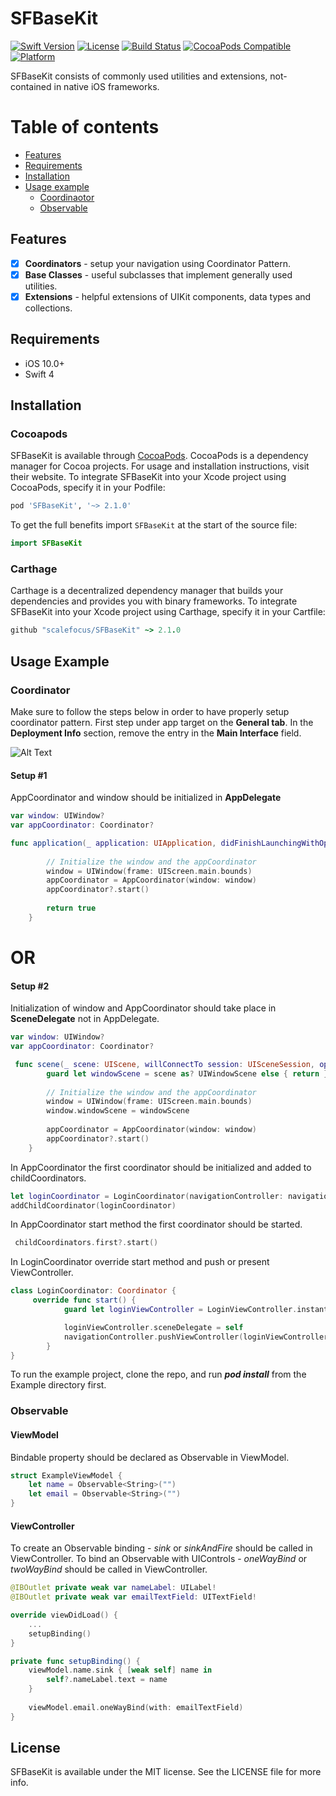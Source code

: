 
# SFBaseKit

[![Swift Version][swift-image]][swift-url] [![License][license-image]][license-url] [![Build Status](https://travis-ci.com/scalefocus/SFBaseKit.svg?branch=master)](https://travis-ci.com/scalefocus/SFBaseKit) [![CocoaPods Compatible](https://img.shields.io/cocoapods/v/SFBaseKit)](https://img.shields.io/cocoapods/v/SFBaseKit) [![Platform](https://img.shields.io/cocoapods/p/SFBaseKit)](http://cocoapods.org/pods/SFBaseKit)

SFBaseKit consists of commonly used utilities and extensions, not-contained in native iOS frameworks. 

Table of contents
=================  
* [Features](#features)
* [Requirements](#requirements)
* [Installation](#installation)
* [Usage example](#usage-example)
  * [Coordinaotor](#coordinator)
  * [Observable](#observable)

## Features
- [x] **Coordinators** - setup your navigation using Coordinator Pattern.
- [x] **Base Classes** - useful subclasses that implement generally used utilities.
- [x] **Extensions** - helpful extensions of UIKit components, data types and collections.

## Requirements
- iOS 10.0+
- Swift 4

## Installation
### Cocoapods
SFBaseKit is available through [CocoaPods](https://cocoapods.org/pods/SFBaseKit). 
CocoaPods is a dependency manager for Cocoa projects. For usage and installation instructions, visit their website. To integrate SFBaseKit into your Xcode project using CocoaPods, specify it in your Podfile:

```ruby
pod 'SFBaseKit', '~> 2.1.0'
```
To get the full benefits import `SFBaseKit` at the start of the source file:

```swift
import SFBaseKit
```
### Carthage

Carthage is a decentralized dependency manager that builds your dependencies and provides you with binary frameworks. To integrate SFBaseKit into your Xcode project using Carthage, specify it in your Cartfile:
```ruby
github "scalefocus/SFBaseKit" ~> 2.1.0
```
## Usage Example

### Coordinator 
Make sure to follow the steps below in order to have properly setup coordinator pattern.
First step under app target on the **General tab**. In the **Deployment Info** section, remove the entry in the **Main Interface** field. 

![Alt Text](https://media.giphy.com/media/MaUQAYDgXhFzj6Zvpo/giphy.gif)
#### Setup #1 

AppCoordinator and window should be initialized in **AppDelegate**
```swift
var window: UIWindow?
var appCoordinator: Coordinator?

func application(_ application: UIApplication, didFinishLaunchingWithOptions launchOptions: [UIApplication.LaunchOptionsKey: Any]?) -> Bool {
        
        // Initialize the window and the appCoordinator
        window = UIWindow(frame: UIScreen.main.bounds)
        appCoordinator = AppCoordinator(window: window)
        appCoordinator?.start()
        
        return true
    }
```
# OR
#### Setup #2

Initialization of window and AppCoordinator should take place in **SceneDelegate** not in AppDelegate.
```swift
var window: UIWindow?
var appCoordinator: Coordinator?

 func scene(_ scene: UIScene, willConnectTo session: UISceneSession, options connectionOptions: UIScene.ConnectionOptions) {
        guard let windowScene = scene as? UIWindowScene else { return }
        
        // Initialize the window and the appCoordinator
        window = UIWindow(frame: UIScreen.main.bounds)
        window.windowScene = windowScene
        
        appCoordinator = AppCoordinator(window: window)
        appCoordinator?.start()
    }
```

In AppCoordinator the first coordinator should be initialized and added to  childCoordinators.
```swift
let loginCoordinator = LoginCoordinator(navigationController: navigationController)
addChildCoordinator(loginCoordinator)
```

In AppCoordinator start method the first coordinator should be started. 
```swift
 childCoordinators.first?.start()
```

In LoginCoordinator override start method and push or present ViewController. 
```swift
class LoginCoordinator: Coordinator {
     override func start() {
            guard let loginViewController = LoginViewController.instantiateFromStoryboard() else { return }

            loginViewController.sceneDelegate = self
            navigationController.pushViewController(loginViewController, animated: false)
        }
}
```
    
To run the example project, clone the repo, and run ***pod install*** from the Example directory first.

### Observable

#### ViewModel
Bindable property should be declared as Observable in ViewModel.
```swift
struct ExampleViewModel {
    let name = Observable<String>("")
    let email = Observable<String>("")
}
```

#### ViewController 
To create an Observable binding - *sink* or *sinkAndFire* should be called in ViewController.
To bind an Observable with UIControls - *oneWayBind* or *twoWayBind* should be called in ViewController. 
```swift
@IBOutlet private weak var nameLabel: UILabel!
@IBOutlet private weak var emailTextField: UITextField!

override viewDidLoad() {
    ...
    setupBinding()
}

private func setupBinding() {
    viewModel.name.sink { [weak self] name in
        self?.nameLabel.text = name
    }
    
    viewModel.email.oneWayBind(with: emailTextField)
}
```

## License

SFBaseKit is available under the MIT license. See the LICENSE file for more info.

[swift-image]:https://img.shields.io/badge/swift-5-green.svg
[swift-url]: https://swift.org/
[license-image]: https://img.shields.io/badge/License-MIT-blue.svg
[license-url]: LICENSE



